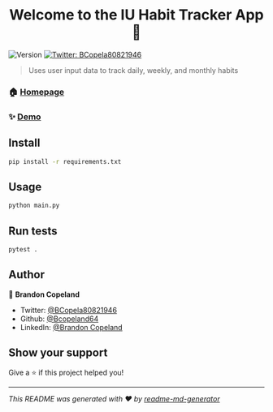 <h1 align="center">Welcome to the IU Habit Tracker App 👋</h1>
<p>
  <img alt="Version" src="https://img.shields.io/badge/version-0.1-blue.svg?cacheSeconds=2592000" />
  <a href="https://twitter.com/BCopela80821946" target="_blank">
    <img alt="Twitter: BCopela80821946" src="https://img.shields.io/twitter/follow/BCopela80821946.svg?style=social" />
  </a>
</p>

> Uses user input data to track daily, weekly, and monthly habits

### 🏠 [Homepage](https://github.com/Bcopeland64/IU-Habit-Tracker-App)

### ✨ [Demo](https://github.com/Bcopeland64/IU-Habit-Tracker-App)

## Install

```sh
pip install -r requirements.txt
```

## Usage

```sh
python main.py
```

## Run tests

```sh
pytest .
```

## Author

👤 **Brandon Copeland**

* Twitter: [@BCopela80821946](https://twitter.com/BCopela80821946)
* Github: [@Bcopeland64](https://github.com/Bcopeland64)
* LinkedIn: [@Brandon Copeland](https://linkedin.com/in/brandon-copeland64)

## Show your support

Give a ⭐️ if this project helped you!

***
_This README was generated with ❤️ by [readme-md-generator](https://github.com/kefranabg/readme-md-generator)_
